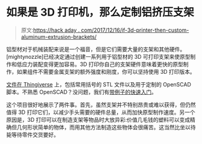 # 如果是 3D 打印机，那么定制铝挤压支架

> 原文:[https://hack aday . com/2017/12/16/if-3d-printer-then-custom-aluminum-extrusion-brackets/](https://hackaday.com/2017/12/16/if-3d-printer-then-custom-aluminum-extrusion-brackets/)

铝型材对于机械装配来说是一个福音，但是它们需要大量的支架和其他硬件。[mightynozzle]已经决定通过创建一系列用于铝型材的 3D 可打印支架来使原型制作和低应力装配变得更加容易。3D 打印你自己的支架硬件意味着更快的原型制作，如果组件不需要金属支架的额外强度和刚度，你可以坚持使用 3D 打印版本。

[文件在 Thingiverse](https://www.thingiverse.com/thing:2503622) 上，包括常用括号的 STL 文件以及用于定制的 OpenSCAD 脚本。不熟悉 OpenSCAD？没问题，我们有[带例子的快速入门](https://hackaday.com/2013/12/11/3d-printering-making-a-thing-with-openscad/)。

这个项目很好地展示了两件事。首先，虽然支架并不特别昂贵或难以获得，但仍然值得 3D 打印它们，以减少手头需要的硬件总量，从而加快原型制作速度。另一个原因是，3D 打印可以在制造支架等物品时大放异彩:价值几毛钱的塑料可以变成精确但几何形状简单的物体，而用其他方法制造这些物体会很痛苦。这当然比坐以待毙等待零件交货要好。